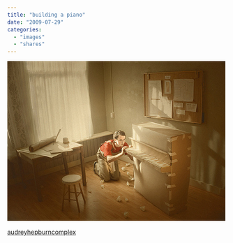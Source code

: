 ```yaml
---
title: "building a piano"
date: "2009-07-29"
categories: 
  - "images"
  - "shares"
---
```


![](images/ikRia1QKbqfk7gewnrZ8lFIgo1_500.jpg)

[audreyhepburncomplex](http://audreyhepburncomplex.tumblr.com/)

